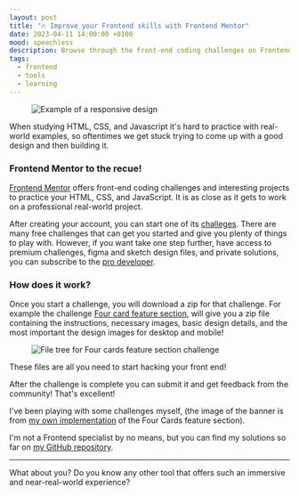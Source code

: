 ```yaml
---
layout: post
title: "🔥 Improve your Frontend skills with Frontend Mentor"
date: 2023-04-11 14:00:00 +0100
mood: speechless
description: Browse through the front-end coding challenges on Frontend Mentor. Find interesting projects to practice your HTML, CSS and JavaScript.
tags:
  - frontend
  - tools
  - learning
---
```


<figure class="aligncenter">
  <img src="{{ "images/design-responsive.gif" | absolute_url }}" alt="Example of a responsive design" />
</figure>

When studying HTML, CSS, and Javascript it's hard to practice with real-world examples, so oftentimes we get stuck trying to come up with a good design and then building it.

### Frontend Mentor to the recue!

[Frontend Mentor](https://www.frontendmentor.io/) offers front-end coding challenges and interesting projects to practice your HTML, CSS, and JavaScript. It is as close as it gets to work on a professional real-world project.

<!--more-->

After creating your account, you can start one of its [challeges](https://www.frontendmentor.io/challenges). There are many free challenges that can get you started and give you plenty of things to play with. However, if you want take one step further, have access to premium challenges, figma and sketch design files, and private solutions, you can subscribe to the [pro developer](https://www.frontendmentor.io/pro#pricing).

### How does it work?

Once you start a challenge, you will download a zip for that challenge. For example the challenge [Four card feature section](https://www.frontendmentor.io/challenges/four-card-feature-section-weK1eFYK), will give you a zip file containing the instructions, necessary images, basic design details, and the most important the design images for desktop and mobile!

<figure class="aligncenter">
  <img src="{{ "images/four-card-feature-files.png" | absolute_url }}" alt="File tree for Four cards feature section challenge" />
</figure>

These files are all you need to start hacking your front end!

After the challenge is complete you can submit it and get feedback from the community! That's excellent!

I've been playing with some challenges myself, (the image of the banner is from [my own implementation](https://github.com/flavio1110/frontendmentor/tree/main/four-card-feature-section-master) of the Four Cards feature section).

I'm not a Frontend specialist by no means, but you can find my solutions so far on [my GitHub repository](https://github.com/flavio1110/frontendmentor).

---

What about you? Do you know any other tool that offers such an immersive and near-real-world experience?
